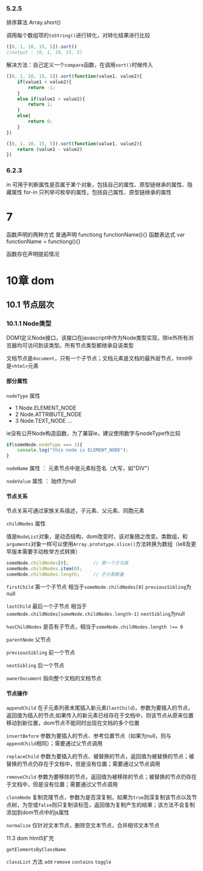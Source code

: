 ### 5.2.5

排序算法 Array.short()

调用每个数组项的`toString()`进行转化，对转化结果进行比较

```javascript
([0, 1, 10, 15, 5]).sort()
//output : [0, 1, 10, 15, 5]
```

解决方法：自己定义一个`compare`函数，在调用`sort()`时候传入

```javascript
([0, 1, 10, 15, 5]).sort(function(value1, value2){
    if(value1 < value2){
        return -1;
    }
    else if(value1 > value2){
        return 1;
    }
    else{
        return 0;
    }
})

([0, 1, 10, 15, 5]).sort(function(value1, value2){
    return (value1 - value2)
})
```

### 6.2.3

in
可用于判断属性是否属于某个对象，包括自己的属性、原型链继承的属性、隐藏属性
for-in
只列举可枚举的属性，包括自己属性、原型链继承的属性

# 7

函数声明的两种方式
普通声明 functiong functionName(){}
函数表达式 var functionName = functiong(){}

函数存在声明提前情况



# 10章 dom

## 10.1 节点层次

### 10.1.1 Node类型

DOM1定义Node接口，该接口在javascript中作为Node类型实现，除ie外所有浏览器均可访问到该类型。所有节点类型都继承自该类型

文档节点是`document`，只有一个子节点；文档元素是文档的最外层节点，html中是`<html>`元素

#### 部分属性

`nodeType` 属性

- 1 Node.ELEMENT_NODE
- 2 Node.ATTRIBUTE_NODE
- 3 Node.TEXT_NODE
...

ie没有公开Node构造函数，为了兼容ie，建议使用数字与nodeType作比较

```javascript
if(someNode.nodeType === 1){
    console.log("this node is ELEMENT_NODE");
}
```

`nodeName` 属性 ： 元素节点中是元素标签名（大写，如"DIV"）

`nodeValue` 属性 ： 始终为null

#### 节点关系

节点关系可通过家族关系描述，子元素、父元素、同胞元素

`childNodes` 属性

值是`NodeList`对象，是动态结构，dom改变时，该对象随之改变。类数组，和`arguments`对象一样可以使用`Array.prototype.slice()`方法转换为数组（ie8及更早版本需要手动枚举方式转换）

```javascript
someNode.childNodes[0];         // 第一个子元素
someNode.childNodes.item(0);
someNode.childNodes.length;     // 子元素数量
```

`firstChild` 第一个子节点 相当于`someNode.childNodes[0]` `previousSibling`为null

`lastChild` 最后一个子节点 相当于`someNode.childNodes[someNode.childNodes.length-1]` `nextSibling`为null

`hasChildNodes` 是否有子节点，相当于`someNode.childNodes.length !== 0`

`parentNode` 父节点

`previousSibling` 前一个节点

`nextSibling` 后一个节点

`ownerDocument` 指向整个文档的文档节点

#### 节点操作

`appendChild` 在子元素列表末尾插入新元素(`lastChild`)，参数为要插入的节点，返回值为插入的节点;如果传入的新元素已经存在于文档中，则该节点从原来位置移动到新位置，dom节点不能同时出现在文档的多个位置

`insertBefore` 参数为要插入的节点、参考位置节点（如果为null，则与`appendChild`相同）；需要通过父节点调用

`replaceChild` 参数为要插入的节点、被替换的节点，返回值为被替换的节点；被替换的节点仍存在于文档中，但是没有位置；需要通过父节点调用

`removeChild` 参数为要移除的节点，返回值为被移除的节点；被替换的节点仍存在于文档中，但是没有位置；需要通过父节点调用

`cloneNode` 复制克隆节点，参数为是否深复制，如果为`true`则深复制该节点以及节点树，为空或`false`则只复制该标签，返回值为复制产生的结果；该方法不会复制添加到dom节点中的js属性

`normalize` 仅针对文本节点，删除空文本节点，合并相邻文本节点





11.3 dom html5扩充

`getElementsByClassName`

`classList` 方法 `add` `remove` `contains` `toggle`